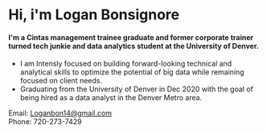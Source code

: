 # Hi, i'm Logan Bonsignore 

#### I'm a Cintas management trainee graduate and former corporate trainer turned tech junkie and data analytics student at the University of Denver.
- I am Intensly focused on building forward-looking technical and analytical skills to optimize the potential of big data while remaining focused on client needs.
- Graduating from the University of Denver in Dec 2020 with the goal of being hired as a data analyst in the Denver Metro area.

Email: Loganbon14@gmail.com  
Phone: 720-273-7429

